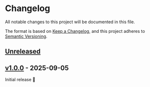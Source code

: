 # Changelog

All notable changes to this project will be documented in this file.

The format is based on [Keep a Changelog](https://keepachangelog.com/en/1.0.0/),
and this project adheres to [Semantic Versioning](https://semver.org/spec/v2.0.0.html).

## [Unreleased]

## [v1.0.0] - 2025-09-05

Initial release :rocket:


[Unreleased]: https://github.com/oorabona/vitest-monocart-coverage/compare/v1.0.0...HEAD
[v1.0.0]: https://github.com/oorabona/vitest-monocart-coverage/releases/tag/v1.0.0